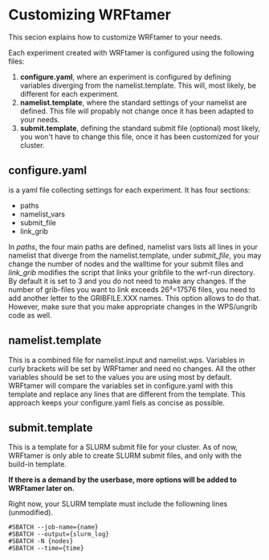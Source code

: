 # Customizing WRFtamer

This secion explains how to customize WRFtamer to your needs.

Each experiment created with WRFtamer is configured using the following files:

1. **configure.yaml**,
   where an experiment is configured by defining variables diverging from the namelist.template.
   This will, most likely, be different for each experiment. 
2. **namelist.template**, 
   where the standard settings of your namelist are defined. 
   This file will propably not change once it has been adapted to your needs.
3. **submit.template**, defining the standard submit file (optional)
   most likely, you won't have to change this file, once it has been customized for your cluster. 
   
## configure.yaml
is a yaml file collecting settings for each experiment. It has four sections:

- paths
- namelist_vars
- submit_file
- link_grib

In *paths*, the four main paths are defined, namelist vars lists all lines in your namelist that diverge
from the namelist.template, under *submit_file*, you may change the number of nodes and the walltime for
your submit files and *link_grib* modifies the script that links your gribfile to the wrf-run directory.
By default it is set to 3 and you do not need to make any changes. If the number of grib-files you want 
to link exceeds 26³=17576 files, you need to add another letter to the GRIBFILE.XXX names. This option 
allows to do that. However, make sure that you make appropriate changes in the WPS/ungrib code as well. 

## namelist.template

This is a combined file for namelist.input and namelist.wps. Variables in curly brackets will be set by
WRFtamer and need no changes. All the other variables should be set to the values you are using most
by default. WRFtamer will compare the variables set in configure.yaml with this template and replace 
any lines that are different from the template. This approach keeps your configure.yaml fiels as
concise as possible.

## submit.template

This is a template for a SLURM submit file for your cluster. As of now, WRFtamer is only able to create
SLURM submit files, and only with the build-in template. 

**If there is a demand by the userbase, more options will be added to WRFtamer later on.**

Right now, your SLURM template must include the followning lines (unmodified).

```
#SBATCH --job-name={name}
#SBATCH --output={slurm_log}
#SBATCH -N {nodes}
#SBATCH --time={time}
```